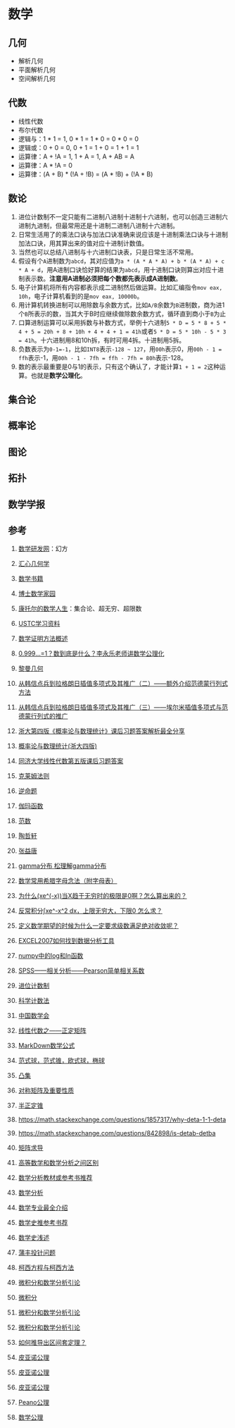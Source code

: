 # 数学

## 几何
- 解析几何
 - 平面解析几何
 - 空间解析几何

## 代数
- 线性代数
- 布尔代数
 - 逻辑与：1 * 1 = 1, 0 * 1 = 1 * 0 = 0 * 0 = 0
 - 逻辑或：0 + 0 = 0, 0 + 1 = 1 + 0 = 1 + 1 = 1
 - 运算律：A + !A = 1, 1 + A = 1, A + AB = A
 - 运算律：A * !A = 0
 - 运算律：(A + B) * (!A + !B) = (A * !B) + (!A * B)

## 数论

1. 进位计数制不一定只能有二进制八进制十进制十六进制，也可以创造三进制六进制九进制，但最常用还是十进制二进制八进制十六进制。
2. 日常生活用了的乘法口诀与加法口诀准确来说应该是十进制乘法口诀与十进制加法口诀，用其算出来的值对应十进制计数值。
3. 当然也可以总结八进制与十六进制口诀表，只是日常生活不常用。
4. 假设有个`A`进制数为`abcd`，其对应值为`a * (A * A * A) + b * (A * A) + c * A + d`，用A进制口诀恰好算的结果为`abcd`，用十进制口诀则算出对应十进制表示数。**注意用A进制必须把每个数都先表示成A进制数**。
5. 电子计算机将所有内容都表示成二进制然后做运算。比如汇编指令`mov eax, 10h`，电子计算机看到的是`mov eax, 10000b`。
6. 用计算机转换进制可以用除数与余数方式，比如`A/B`余数为`B`进制数，商为进1个`B`所表示的数，当其大于B时应继续做除数余数方式，循环直到商小于`B`为止
7. 口算进制运算可以采用拆数与补数方式，举例十六进制`5 * D = 5 * 8 + 5 * 4 + 5 = 20h + 8 + 10h + 4 + 4 + 1 = 41h`或者`5 * D = 5 * 10h - 5 * 3 = 41h`。十六进制用8和10h拆，有时可用4拆。十进制用5拆。
6. 负数表示为`0-1=-1`，比如`INT8`表示`-128 ~ 127`，用`00h`表示0，用`00h - 1 = ffh`表示-1，用`00h - 1 - 7fh = ffh - 7fh = 80h`表示-128。
7. 数的表示最重要是0与1的表示，只有这个确认了，才能计算`1 + 1 = 2`这种运算。也就是**数学公理化**。

## 集合论

## 概率论

## 图论

## 拓扑

## 数学学报

## 参考
1. [数学研发网](https://emath.ac.cn)：幻方
2. [汇心几何学](https://bbs.emath.ac.cn/forum.php?tid=18164&mod=viewthread)
3. [数学书籍](https://bbs.emath.ac.cn/thread-1989-1-1.html)

4. [博士数学家园](https://www.math.org.cn)

5. [康托尔的数学人生](https://page.om.qq.com/page/OdnrB-mpOio1ZnPwWq2rDhAA0)：集合论、超无穷、超限数

6. [USTC学习资料](http://home.ustc.edu.cn/~yx3x/USTCdata.html)

7. [数学证明方法概述](https://blog.csdn.net/cnds123/article/details/127186417)

8. [0.999...=1？数到底是什么？李永乐老师讲数学公理化](https://www.bilibili.com/video/av44942988)

9.  [黎曼几何                                                                          ](https://zhuanlan.zhihu.com/p/49545466)
10. [从韩信点兵到拉格朗日插值多项式及其推广（二）——额外介绍范德蒙行列式方法            ](https://zhuanlan.zhihu.com/p/563564002)
11. [从韩信点兵到拉格朗日插值多项式及其推广（三）——埃尔米插值多项式与范德蒙行列式的推广](https://zhuanlan.zhihu.com/p/563566506)
12. [浙大第四版《概率论与数理统计》课后习题答案解析最全分享                            ](https://zhuanlan.zhihu.com/p/358299124)

13. [概率论与数理统计(浙大四版)](https://github.com/xitongsys/ML/tree/master/books/概率论与数理统计(浙大四版).pdf)

14. [同济大学线性代数第五版课后习题答案](https://www.docin.com/p-1907112302.html)

15. [克莱姆法则](https://baike.baidu.com/item/克莱姆法则)
16. [逆命题    ](https://baike.baidu.com/item/逆命题)
17. [伽玛函数  ](https://baike.baidu.com/item/伽玛函数)
18. [范数      ](https://baike.baidu.com/item/范数)
19. [陶哲轩    ](https://baike.baidu.com/item/陶哲轩)
20. [张益唐    ](https://baike.baidu.com/item/张益唐)

21. [gamma分布 松理解gamma分布](https://blog.csdn.net/weixin_39883433/article/details/111222022)

22. [数学常用希腊字母念法（附字母表）](https://blog.csdn.net/leoleepz/article/details/50313867)

23. [为什么(xe^(-x))当X趋于无穷时的极限是0啊？怎么算出来的？](https://wenwen.sogou.com/question/q657935015.htm)

24. [反常积分∫xe^-x^2 dx，上限无穷大，下限0 怎么求？](https://www.zhihu.com/question/54539278)

25. [定义数学期望的时候为什么一定要求级数满足绝对收敛呢？](https://www.zhihu.com/question/26566795)

26. [EXCEL2007如何找到数据分析工具](https://jingyan.baidu.com/article/8cdccae99e3247315513cd4a.html)

27. [numpy中的log和ln函数](https://blog.csdn.net/u011699626/article/details/118885071)

28. [SPSS——相关分析——Pearson简单相关系数](https://blog.csdn.net/liuyuan_jq/article/details/52517963)

29. [进位计数制](https://baike.baidu.com/item/进位计数制)

30. [科学计数法](https://baike.baidu.com/item/科学计数法/1612882)

31. [中国数学会](http://www.cms.org.cn)

32. [线性代数之——正定矩阵](https://zhuanlan.zhihu.com/p/93392382)

33. [MarkDown数学公式](https://zhuanlan.zhihu.com/p/441454622)

34. [范式球，范式锥，欧式球，椭球](https://blog.csdn.net/robert_chen1988/article/details/80479813)

35. [凸集](https://zhuanlan.zhihu.com/p/33231654)

36. [对称矩阵及重要性质](https://zhuanlan.zhihu.com/p/627861657)

37. [半正定锥](https://zhuanlan.zhihu.com/p/570781608)

38. <https://math.stackexchange.com/questions/1857317/why-deta-1-1-deta>
39. <https://math.stackexchange.com/questions/842898/is-detab-detba>

40. [矩阵求导](https://zhuanlan.zhihu.com/p/273729929)

41. [高等数学和数学分析之间区别](https://www.zhihu.com/question/370000187)
42. [数学分析教材或参考书推荐  ](https://www.zhihu.com/question/427922224)
43. [数学分析                  ](https://www.zhihu.com/topic/19622000)

44. [数学专业最全介绍](https://zhuanlan.zhihu.com/p/399827103)

45. [数学史推参考书荐](https://www.zhihu.com/question/20100262)

46. [数学史浅述](https://zhuanlan.zhihu.com/p/139716871)

47. [蒲丰投针问题](https://zhuanlan.zhihu.com/p/479953215)

48. [柯西方程与柯西方法](https://zhuanlan.zhihu.com/p/80543711)

49. [微积分和数学分析引论](http://www.downcc.com/soft/125454.html)
50. [微积分              ](http://www.downcc.com/k/weijifen)

51. [微积分和数学分析引论](https://poqna.top/book/wei-ji-fen-he-shu-xue-fen-xi-yin-lun-di-1-juan-gong-2-ce/pdf)

52. [微积分和数学分析引论](https://book.sciencereading.cn/shop/book/Booksimple/show.do?id=BAB7F604D6F0F4E58A5D4156F06ABB943000)

53. [如何推导出区间套定理？](https://www.zhihu.com/question/318410151)

54. [皮亚诺公理](https://baike.baidu.com/item/皮亚诺公理)

55. [皮亚诺公理](https://mathpedia.huijiwiki.com/wiki/皮亚诺公理)

56. [皮亚诺公理](https://zhuanlan.zhihu.com/p/268017811)

57. [Peano公理](https://zhuanlan.zhihu.com/p/183747004)

58. [数学公理](https://www.zhihu.com/question/61113635)
